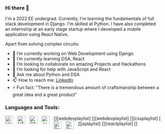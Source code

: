 ### Hi there 👋

I'm a 2022 EE undergrad. Currently, I'm learning the fundamentals of full stack development in Django. I'm skilled at Python. I have also completed an internship at an early stage startup where I developed a mobile application using React Native.


<!--
**sagarkulkarni63/sagarkulkarni63** is a ✨ _special_ ✨ repository because its `README.md` (this file) appears on your GitHub profile.-->

Apart from solving complex circuits:

- 🔭 I’m currently working on Web Development using Django.
- 🌱 I’m currently learning DSA, React
- 👯 I’m looking to collaborate on amazing Projects and Hackathons
- 🤔 I’m looking for help with JavaScript and React
- 💬 Ask me about Python and DSA
- 📫 How to reach me: [LinkedIn](https://www.linkedin.com/in/sagar-kulkarni-275a3a183/)
- ⚡ Fun fact: "There is a tremendous amount of craftsmanship between a great idea and a great product"

### Languages and Tools:

[<img align="left" alt="Visual Studio Code" width="26px" src="https://cdn.jsdelivr.net/gh/devicons/devicon/icons/vscode/vscode-original.svg" style="padding-right:10px;" />][webdevplaylist]
[<img align="left" alt="HTML5" width="26px" src="https://cdn.jsdelivr.net/gh/devicons/devicon/icons/html5/html5-original.svg" style="padding-right:10px;" />][webdevplaylist]
[<img align="left" alt="CSS3" width="26px" src="https://cdn.jsdelivr.net/gh/devicons/devicon/icons/css3/css3-original.svg" style="padding-right:10px;" />][cssplaylist]
[<img align="left" alt="JavaScript" width="26px" src="https://cdn.jsdelivr.net/gh/devicons/devicon/icons/javascript/javascript-original.svg" style="padding-right:10px;" />][jsplaylist]
[<img align="left" alt="React" width="26px" src="https://cdn.jsdelivr.net/gh/devicons/devicon/icons/react/react-original.svg" style="padding-right:10px;" />][reactplaylist]
[<img align="left" alt="React" width="26px" src="https://cdn.jsdelivr.net/gh/devicons/devicon/icons/python/python-original.svg" style="padding-right:10px;" />]

